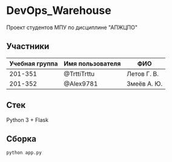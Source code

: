 # DevOps_Warehouse
Проект студентов МПУ по дисциплине "АПЖЦПО"

## Участники

| Учебная группа | Имя пользователя | ФИО                      |
|----------------|------------------|--------------------------|
| 201-351        | @TrttiTrttu      | Летов Г. В.              |
| 201-352        | @Alex9781        | Змеёв А. Ю.              |

## Стек
Python 3 + Flask

## Сборка
```
python app.py
```
